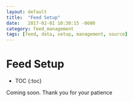 ```yaml
---
layout: default
title:  "Feed Setup"
date:   2017-02-01 10:30:15 -0600
category: feed_management
tags: [feed, data, setup, management, source]
---
```


# Feed Setup

* TOC
{:toc}

Coming soon. Thank you for your patience